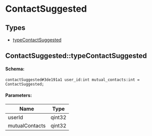# ContactSuggested

## Types

* [typeContactSuggested](#contactsuggestedtypecontactsuggested)

## ContactSuggested::typeContactSuggested

#### Schema:

`contactSuggested#3de191a1 user_id:int mutual_contacts:int = ContactSuggested;`

#### Parameters:

|Name|Type|
|----|----|
|userId|qint32|
|mutualContacts|qint32|

